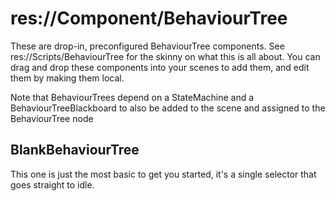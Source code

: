 # res://Component/BehaviourTree
These are drop-in, preconfigured BehaviourTree components. See res://Scripts/BehaviourTree for the skinny on what this is all about. You can drag and drop these components into your scenes to add them, and edit them by making them local.

Note that BehaviourTrees depend on a StateMachine and a BehaviourTreeBlackboard to also be added to the scene and assigned to the BehaviourTree node

## BlankBehaviourTree
This one is just the most basic to get you started, it's a single selector that goes straight to idle.
